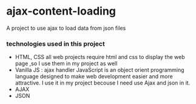 # ajax-content-loading
A project to use ajax to load data from json files

### technologies used in this project
* HTML, CSS
all web projects require html and css to display the web page ,so I use them in my project  as well
* Vanilla JS : ajax handler
JavaScript is an object orient programming language designed to make web development easier and more attractive.
I use it in my project becouse I need use Ajax and json in it.
* AJAX
* JSON
